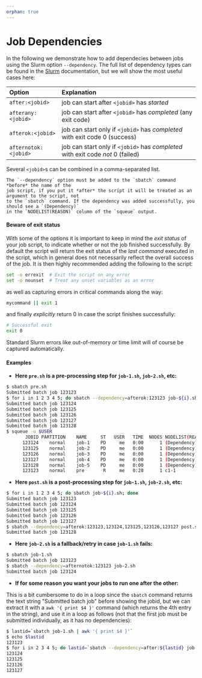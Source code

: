 ```yaml
---
orphan: true
---
```


# Job Dependencies

In the following we demonstrate how to add dependecies between jobs using the Slurm option `--dependency`.
The full list of dependency types can be found in the [Slurm](https://slurm.schedmd.com/sbatch.html)
documentation, but we will show the most useful cases here:

| Option                 | Explanation                                                                     |
| :----------------------| :-------------------------------------------------------------------------------|
| `after:<jobid>`        | job can start after `<jobid>` has *started*                                     |
| `afterany:<jobid>`     | job can start after `<jobid>` has *completed* (any exit code)                   |
| `afterok:<jobid>`      | job can start only if `<jobid>` has *completed* with exit code 0 (success)      |
| `afternotok:<jobid>`   | job can start only if `<jobid>` has *completed* with exit code *not* 0 (failed) |

Several `<jobid>`s can be combined in a comma-separated list.

```{note}
The `--dependency` option must be added to the `sbatch` command *before* the name of the
job script, if you put it *after* the script it will be treated as an argument to the script, not
to the `sbatch` command. If the dependency was added successfully, you should see a `(Dependency)`
in the `NODELIST(REASON)` column of the `squeue` output.
```

#### Beware of exit status

With some of the options it is important to keep in mind the *exit status* of
your job script, to indicate whether or not the job finished successfully. By default the
script will return the exit status of the *last command* executed in the script, which in
general does not necessarily reflect the overall success of the job. It is then highly
recommended adding the following to the script:

```bash
set -o errexit  # Exit the script on any error
set -o nounset  # Treat any unset variables as an error
```

as well as capturing errors in critical commands along the way:

```bash
mycommand || exit 1
```

and finally *explicitly* return 0 in case the script finishes successfully:

```bash
# Successful exit
exit 0
```

Standard Slurm errors like out-of-memory or time limit will of course be captured automatically.

#### Examples

- **Here `pre.sh` is a pre-processing step for `job-1.sh`, `job-2.sh`, etc:**
```bash
$ sbatch pre.sh
Submitted batch job 123123
$ for i in 1 2 3 4 5; do sbatch --dependency=afterok:123123 job-${i}.sh; done
Submitted batch job 123124
Submitted batch job 123125
Submitted batch job 123126
Submitted batch job 123127
Submitted batch job 123128
$ squeue -u $USER
       JOBID PARTITION    NAME     ST   USER   TIME  NODES NODELIST(REASON)
      123124    normal    job-1    PD     me   0:00      1 (Dependency)
      123125    normal    job-2    PD     me   0:00      1 (Dependency)
      123126    normal    job-3    PD     me   0:00      1 (Dependency)
      123127    normal    job-4    PD     me   0:00      1 (Dependency)
      123128    normal    job-5    PD     me   0:00      1 (Dependency)
      123123    normal    pre       R     me   0:28      1 c1-1
```


- **Here `post.sh` is a post-processing step for `job-1.sh`, `job-2.sh`, etc:**
```bash
$ for i in 1 2 3 4 5; do sbatch job-${i}.sh; done
Submitted batch job 123123
Submitted batch job 123124
Submitted batch job 123125
Submitted batch job 123126
Submitted batch job 123127
$ sbatch --dependency=afterok:123123,123124,123125,123126,123127 post.sh
Submitted batch job 123128
```

- **Here `job-2.sh` is a fallback/retry in case `job-1.sh` fails:**
```bash
$ sbatch job-1.sh
Submitted batch job 123123
$ sbatch --dependency=afternotok:123123 job-2.sh
Submitted batch job 123124
```

- **If for some reason you want your jobs to run one after the other:**

This is a bit cumbersome to do in a loop since the `sbatch` command returns the text string
"Submitted batch job" before showing the jobid, but we can extract it with a `awk '{ print $4 }'`
command (which returns the 4th entry in the string), and use it in a loop as follows (not that
the first job must be submitted individually, as it has no dependencies):

```bash
$ lastid=`sbatch job-1.sh | awk '{ print $4 }'`
$ echo $lastid
123123
$ for i in 2 3 4 5; do lastid=`sbatch --dependency=after:${lastid} job-${i}.sh | awk '{ print $4 }'`; echo ${lastid}; done
123124
123125
123126
123127
```
